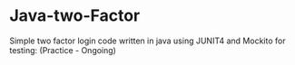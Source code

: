 # Java-two-Factor
Simple two factor login code written in java using JUNIT4 and Mockito for testing: (Practice - Ongoing)
 
